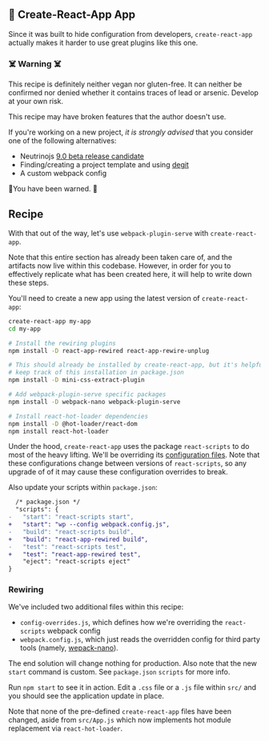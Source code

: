 ## 🍲 Create-React-App App

Since it was built to hide configuration from developers, `create-react-app`
actually makes it harder to use great plugins like this one.

### ☠️ Warning ☠️

This recipe is definitely neither vegan nor gluten-free. It can neither be
confirmed nor denied whether it contains traces of lead or arsenic. Develop at
your own risk.

This recipe may have broken features that the author doesn't use.

If you're working on a new project, *it is strongly advised* that you consider
one of the following alternatives:
* Neutrinojs [9.0 beta release candidate](https://github.com/neutrinojs/neutrino/issues/1129)
* Finding/creating a project template and using [degit](https://github.com/Rich-Harris/degit)
* A custom webpack config

🚨You have been warned. 🚨

## Recipe

With that out of the way, let's use `webpack-plugin-serve` with
`create-react-app`.

Note that this entire section has already been taken care of, and the artifacts
now live within this codebase. However, in order for you to effectively
replicate what has been created here, it will help to write down these steps.

You'll need to create a new app using the latest version of `create-react-app`:

```bash
create-react-app my-app
cd my-app

# Install the rewiring plugins
npm install -D react-app-rewired react-app-rewire-unplug

# This should already be installed by create-react-app, but it's helpful to
# keep track of this installation in package.json
npm install -D mini-css-extract-plugin

# Add webpack-plugin-serve specific packages
npm install -D webpack-nano webpack-plugin-serve

# Install react-hot-loader dependencies
npm install -D @hot-loader/react-dom
npm install react-hot-loader
```

Under the hood, `create-react-app` uses the package `react-scripts` to do most
of the heavy lifting. We'll be overriding its
[configuration files](https://github.com/facebook/create-react-app/tree/master/packages/react-scripts/config). Note that these configurations change between versions of
`react-scripts`, so any upgrade of of it may cause these configuration
overrides to break.

Also update your scripts within `package.json`:

```diff
  /* package.json */
  "scripts": {
-   "start": "react-scripts start",
+   "start": "wp --config webpack.config.js",
-   "build": "react-scripts build",
+   "build": "react-app-rewired build",
-   "test": "react-scripts test",
+   "test": "react-app-rewired test",
    "eject": "react-scripts eject"
}
```

### Rewiring

We've included two additional files within this recipe:
* `config-overrides.js`, which defines how we're overriding the `react-scripts` webpack config
* `webpack.config.js`, which just reads the overridden config for third party
  tools (namely, [wepack-nano](https://github.com/shellscape/webpack-nano)).

The end solution will change nothing for production. Also note that the new
`start` command is custom. See `package.json` `scripts` for more info.

Run `npm start` to see it in action. Edit a `.css` file or a `.js` file within
`src/` and you should see the application update in place.

Note that none of the pre-defined `create-react-app` files have been changed,
aside from `src/App.js` which now implements hot module replacement via
`react-hot-loader`.
